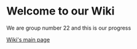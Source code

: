# Welcome to our Wiki
We are group number 22 and this is our progress

[Wiki's main page](https://github.com/MOVILES-G22-2025/Wiki/wiki)
